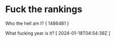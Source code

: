 # Fuck the rankings

Who the hell am I?
{ 1486481 }

What fucking year is it?
[ 2024-01-18T04:54:39Z ]
